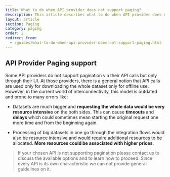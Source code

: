 ```yaml
---
title: What to do when API provider does not support paging?
description: This article describes what to do when API provider does not support paging?
layout: article
section: Paging
category: paging
order: 2
redirect_from:
  - /guides/what-to-do-when-api-provider-does-not-support-paging.html
---
```


## API Provider Paging support

Some API providers do not support pagination via their API calls but only through their UI. At those providers, there is a general notion that API calls are used only for downloading the whole dataset only for offline use. However, in the current world of interconnectivity, this model is outdated and prone to many errors like:

  * Datasets are much bigger and **requesting the whole data would be very resource intensive** on the both sides. This can cause **timeouts** and **delays** which could sometimes mean starting the original request one more time and from the beginning again.

  * Processing of big datasets in one go through the integration flows would also be resource intensive and would require additional resources to be allocated. **More resources could be associated with higher prices**.

> If your chosen API is not supporting pagination please contact us to discuss the available options and to learn how to proceed. Since every API is its own characteristic we can not provide general guidelines on it.
